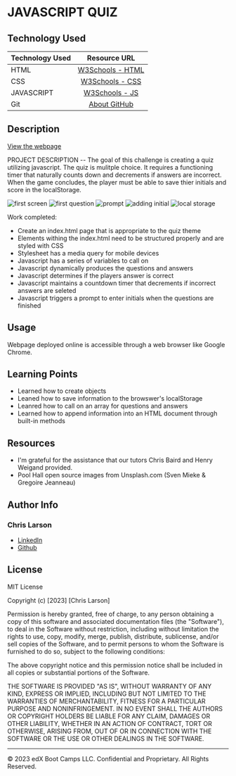 # JAVASCRIPT QUIZ

## Technology Used 

| Technology Used         | Resource URL           | 
| ------------- |:-------------:| 
| HTML    | [W3Schools - HTML](https://www.w3schools.com/html/html_intro.asp) | 
| CSS     | [W3Schools - CSS](https://www.w3schools.com/css/css_intro.asp)      |
| JAVASCRIPT     | [W3Schools - JS](https://www.w3schools.com/js/js_intro.asp)      |   
| Git       | [About GitHub](https://git-scm.com/about)     |    

## Description 

[View the webpage](https://chlarson74.github.io/javascript-quiz/)

PROJECT DESCRIPTION -- The goal of this challenge is creating a quiz utilizing javascript. The quiz is mulitple choice. It requires a functioning timer that naturally counts down and decrements if answers are incorrect. When the game concludes, the player must be able to save thier initials and score in the localStorage.  

![first screen](../javascript-quiz/images/1-begin.png)
![first question](../javascript-quiz/images/2-first-q.png)
![prompt](../javascript-quiz/images/3-prompt.png)
![adding initial](../javascript-quiz/images/4-initials.png)
![local storage](../javascript-quiz/images/5-localStorage.png)


Work completed:
- Create an index.html page that is appropriate to the quiz theme
- Elements withing the index.html need to be structured properly and are styled with CSS
- Stylesheet has a media query for mobile devices
- Javascript has a series of variables to call on
- Javascript dynamically produces the questions and answers
- Javascript determines if the players answer is correct
- Javascript maintains a countdown timer that decrements if incorrect answers are seleted
- Javascript triggers a prompt to enter initials when the questions are finished

## Usage 

Webpage deployed online is accessible through a web browser like Google Chrome.


## Learning Points 

- Learned how to create objects
- Leaned how to save information to the browswer's localStorage
- Leanred how to call on an array for questions and answers
- Learned how to append information into an HTML document through built-in methods

## Resources
- I'm grateful for the assistance that our tutors Chris Baird and Henry Weigand provided.
- Pool Hall open source images from Unsplash.com (Sven Mieke & Gregoire Jeanneau)

## Author Info


### Chris Larson


* [LinkedIn](https://www.linkedin.com/in/christian-larson-6208a43b/)
* [Github](https://github.com/chlarson74)


## License
MIT License

Copyright (c) [2023] [Chris Larson]

Permission is hereby granted, free of charge, to any person obtaining a copy
of this software and associated documentation files (the "Software"), to deal
in the Software without restriction, including without limitation the rights
to use, copy, modify, merge, publish, distribute, sublicense, and/or sell
copies of the Software, and to permit persons to whom the Software is
furnished to do so, subject to the following conditions:

The above copyright notice and this permission notice shall be included in all
copies or substantial portions of the Software.

THE SOFTWARE IS PROVIDED "AS IS", WITHOUT WARRANTY OF ANY KIND, EXPRESS OR
IMPLIED, INCLUDING BUT NOT LIMITED TO THE WARRANTIES OF MERCHANTABILITY,
FITNESS FOR A PARTICULAR PURPOSE AND NONINFRINGEMENT. IN NO EVENT SHALL THE
AUTHORS OR COPYRIGHT HOLDERS BE LIABLE FOR ANY CLAIM, DAMAGES OR OTHER
LIABILITY, WHETHER IN AN ACTION OF CONTRACT, TORT OR OTHERWISE, ARISING FROM,
OUT OF OR IN CONNECTION WITH THE SOFTWARE OR THE USE OR OTHER DEALINGS IN THE
SOFTWARE.

---

© 2023 edX Boot Camps LLC. Confidential and Proprietary. All Rights Reserved.